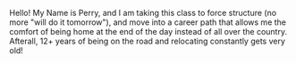 Hello! My Name is Perry, and I am taking this class to force structure (no more "will do it tomorrow"),
and move into a career path that allows me the comfort of being home at the end of the day instead of all over the country. Afterall, 12+ years of being on the road 
and relocating constantly gets very old!  
